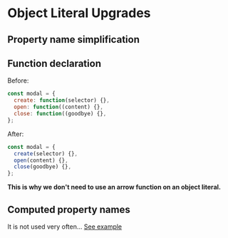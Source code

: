# Object Literal Upgrades

## Property name simplification

## Function declaration

Before:

```js
const modal = {
  create: function(selector) {},
  open: function((content) {},
  close: function((goodbye) {},
};
```

After:

```js
const modal = {
  create(selector) {},
  open(content) {},
  close(goodbye) {},
};
```

**This is why we don't need to use an arrow function on an object literal.**

## Computed property names

It is not used very often... [See example](09%20-%20Object%20Literal%20/object-literal-upgrades.html)
